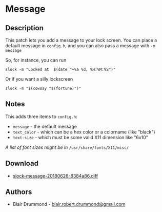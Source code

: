 Message
=======

Description
-----------

This patch lets you add a message to your lock screen. You can place a default message in `config.h`, and you can also pass a message with `-m message` 

So, for instance, you can run

`slock -m "Locked at  $(date "+%a %d, %H:%M:%S")"`

Or if you want a silly lockscreen

`slock -m "$(cowsay "$(fortune)")"`

Notes
-----

This adds three items to `config.h`: 

 * `message` - the default message 
 * `text_color` - which can be a hex color or a colorname (like "black")
 * `text-size` - which must be some valid X11 dimension like "6x10" 


*A list of font sizes might be in* `/usr/share/fonts/X11/misc/`


Download
--------

 * [slock-message-20180626-8384a86.diff](slock-message-20180626-8384a86.diff)

Authors
-------

 * Blair Drummond - blair.robert.drummond@gmail.com
